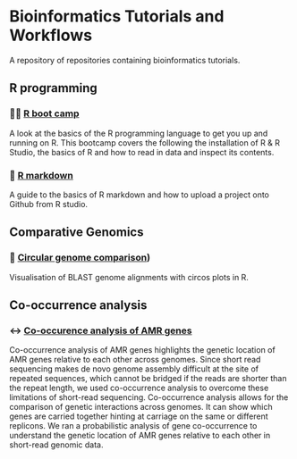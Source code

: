 # Bioinformatics Tutorials and Workflows

A repository of repositories containing bioinformatics tutorials.



## R programming

### 🏃‍♂ [R boot camp](https://github.com/Another-Goodman/R-boot-camp)

A look at the basics of the R programming language to get you up and running on R. This bootcamp covers the following the installation of R & R Studio, the basics of R and how to read in data and inspect its contents.

### 📝 [R markdown](https://github.com/Another-Goodman/R-Markdown-Basics)

A guide to the basics of R markdown and how to upload a project onto Github from R studio.

## Comparative Genomics

### 🔘 [Circular genome comparison](https://github.com/Another-Goodman/circular-genome-comparisons))
Visualisation of BLAST genome alignments with circos plots in R. 


## Co-occurrence analysis

### ↔️ [Co-occurence analysis of AMR genes](https://github.com/Another-Goodman/co-occurrence-analysis)

Co-occurrence analysis of AMR genes highlights the genetic location of AMR genes relative to each other across genomes. Since short read sequencing makes de novo genome assembly difficult at the site of repeated sequences, which cannot be bridged if the reads are shorter than the repeat length, we used co-occurrence analysis to overcome these limitations of short-read sequencing. Co-occurrence analysis allows for the comparison of genetic interactions across genomes. It can show which genes are carried together hinting at carriage on the same or different replicons. We ran a probabilistic analysis of gene co-occurrence to understand the genetic location of AMR genes relative to each other in short-read genomic data. 



